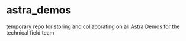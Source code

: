 # astra_demos
temporary repo for storing and collaborating on all Astra Demos for the technical field team
